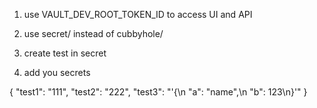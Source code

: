1. use VAULT_DEV_ROOT_TOKEN_ID to access UI and API

2. use secret/ instead of cubbyhole/

3. create test in secret

4. add you secrets

{
"test1": "111",
"test2": "222",
"test3": "'{\n  \"a\": \"name\",\n  \"b\": 123\n}'"
}